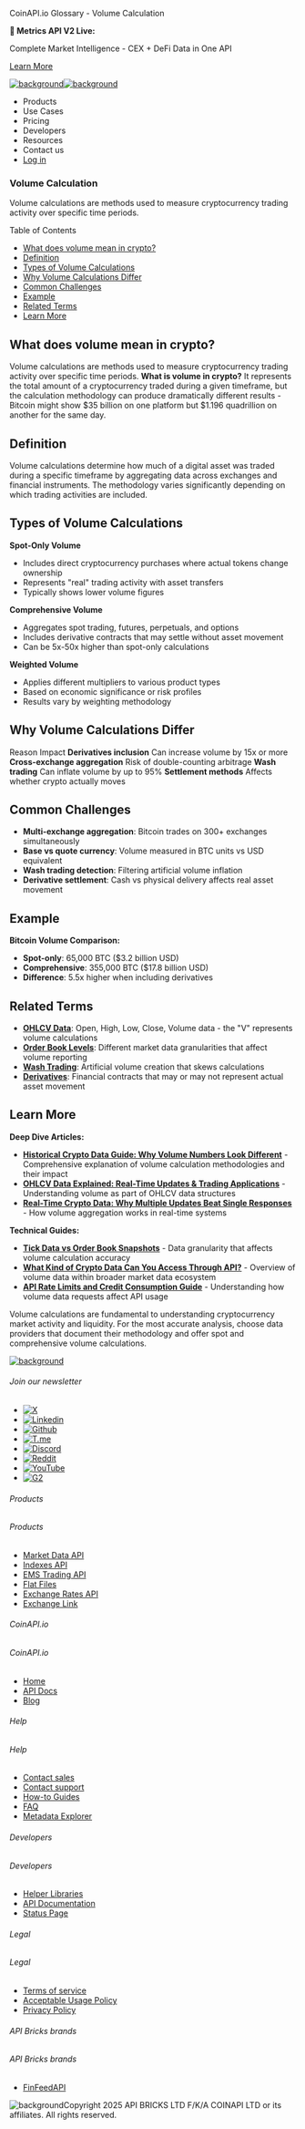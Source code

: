 CoinAPI.io Glossary - Volume Calculation

**🚀 Metrics API V2 Live:**

Complete Market Intelligence - CEX + DeFi Data in One API

[Learn More](https://www.coinapi.io/blog/metrics-api-v2-trading-volume-analysis-and-on-chain-metrics)

[![background](https://cdn.sanity.io/images/o65xz72l/production/268144c90959611dea3e360f81e4549c3cd03fd0-142x34.svg)![background](https://cdn.sanity.io/images/o65xz72l/production/e0ca0c29b08cb53631d77de4a84246da316d55d2-142x34.svg)](/)

* Products
* Use Cases
* Pricing
* Developers
* Resources
* Contact us
* [Log in](https://console.coinapi.io/)

### Volume Calculation

Volume calculations are methods used to measure cryptocurrency trading activity over specific time periods.

Table of Contents

* [What does volume mean in crypto?](#link-3ce6a0cdef4b)
* [Definition](#link-7936f56392e9)
* [Types of Volume Calculations](#link-67f3053a5dc2)
* [Why Volume Calculations Differ](#link-71b0c4e5c697)
* [Common Challenges](#link-d427628faf5a)
* [Example](#link-5fd4d11e2649)
* [Related Terms](#link-6768ef160d7a)
* [Learn More](#link-e7e2f18f5b64)

What does volume mean in crypto?
--------------------------------

Volume calculations are methods used to measure cryptocurrency trading activity over specific time periods. **What is volume in crypto?** It represents the total amount of a cryptocurrency traded during a given timeframe, but the calculation methodology can produce dramatically different results - Bitcoin might show $35 billion on one platform but $1.196 quadrillion on another for the same day.

Definition
----------

Volume calculations determine how much of a digital asset was traded during a specific timeframe by aggregating data across exchanges and financial instruments. The methodology varies significantly depending on which trading activities are included.

Types of Volume Calculations
----------------------------

**Spot-Only Volume**

* Includes direct cryptocurrency purchases where actual tokens change ownership
* Represents "real" trading activity with asset transfers
* Typically shows lower volume figures

**Comprehensive Volume**

* Aggregates spot trading, futures, perpetuals, and options
* Includes derivative contracts that may settle without asset movement
* Can be 5x-50x higher than spot-only calculations

**Weighted Volume**

* Applies different multipliers to various product types
* Based on economic significance or risk profiles
* Results vary by weighting methodology

Why Volume Calculations Differ
------------------------------

Reason Impact **Derivatives inclusion** Can increase volume by 15x or more **Cross-exchange aggregation** Risk of double-counting arbitrage **Wash trading** Can inflate volume by up to 95% **Settlement methods** Affects whether crypto actually moves

Common Challenges
-----------------

* **Multi-exchange aggregation**: Bitcoin trades on 300+ exchanges simultaneously
* **Base vs quote currency**: Volume measured in BTC units vs USD equivalent
* **Wash trading detection**: Filtering artificial volume inflation
* **Derivative settlement**: Cash vs physical delivery affects real asset movement

Example
-------

**Bitcoin Volume Comparison:**

* **Spot-only**: 65,000 BTC ($3.2 billion USD)
* **Comprehensive**: 355,000 BTC ($17.8 billion USD)
* **Difference**: 5.5x higher when including derivatives

Related Terms
-------------

* [**OHLCV Data**](https://www.notion.so/blog/ohlcv-data-explained-real-time-updates-websocket-behavior-trading-applications): Open, High, Low, Close, Volume data - the "V" represents volume calculations
* [**Order Book Levels**](https://www.notion.so/blog/level-1-vs-level-2-vs-level-3-market-data-how-to-read-crypto-order-book): Different market data granularities that affect volume reporting
* [**Wash Trading**](https://www.notion.so/glossary/wash-trading): Artificial volume creation that skews calculations
* [**Derivatives**](https://www.notion.so/glossary/derivatives): Financial contracts that may or may not represent actual asset movement

Learn More
----------

**Deep Dive Articles:**

* [**Historical Crypto Data Guide: Why Volume Numbers Look Different**](https://www.coinapi.io/blog/historical-crypto-data-guide-why-volume-numbers-look-different) - Comprehensive explanation of volume calculation methodologies and their impact
* [**OHLCV Data Explained: Real-Time Updates & Trading Applications**](https://www.notion.so/blog/ohlcv-data-explained-real-time-updates-websocket-behavior-trading-applications) - Understanding volume as part of OHLCV data structures
* [**Real-Time Crypto Data: Why Multiple Updates Beat Single Responses**](https://www.notion.so/blog/real-time-crypto-data-why-multiple-updates-beat-single-responses-and-how-to-handle-both) - How volume aggregation works in real-time systems

**Technical Guides:**

* [**Tick Data vs Order Book Snapshots**](https://www.coinapi.io/blog/tick-data-vs-order-book-snapshots-complete-guide-crypto-trading) - Data granularity that affects volume calculation accuracy
* [**What Kind of Crypto Data Can You Access Through API?**](https://www.coinapi.io/blog/what-kind-of-crypto-data-can-you-access) - Overview of volume data within broader market data ecosystem
* [**API Rate Limits and Credit Consumption Guide**](https://www.coinapi.io/blog/api-rate-limits-credit-consumption-guide-coinapi-usage-billing) - Understanding how volume data requests affect API usage

Volume calculations are fundamental to understanding cryptocurrency market activity and liquidity. For the most accurate analysis, choose data providers that document their methodology and offer spot and comprehensive volume calculations.

[![background](https://cdn.sanity.io/images/o65xz72l/production/99475f0760777c30125556b2707e1e8f77f2fba0-179x42.svg)](/)

###### Join our newsletter

* [![X](https://cdn.sanity.io/images/o65xz72l/production/89a93ecdd3eaa62f0d2bad091ff6d92a31e9c372-28x28.svg)](https://twitter.com/realcoinapi "X")
* [![Linkedin](https://cdn.sanity.io/images/o65xz72l/production/be666e8656abe83e43c1db9a3ab76d44b9af5cb5-28x28.svg)](https://www.linkedin.com/company/coinapi "Linkedin")
* [![Github](https://cdn.sanity.io/images/o65xz72l/production/80703d2d9baaef7e7f5471a54a720b9383a63aab-28x28.svg)](https://github.com/coinapi/coinapi-sdk "Github")
* [![T.me](https://cdn.sanity.io/images/o65xz72l/production/39be23a1db383ad12c3e9d4bebae9bc77bf59b8b-28x28.svg)](https://t.me/coinapiofficial "T.me")
* [![Discord](https://cdn.sanity.io/images/o65xz72l/production/9862f060f9b89536f18d4e8770a11bfb00c3e3fd-30x28.svg)](https://discord.gg/vgJbjjsVaC "Discord")
* [![Reddit](https://cdn.sanity.io/images/o65xz72l/production/d02e41d1eab87d289f2bc6a390bcd0c7def1b7ac-30x28.svg)](https://www.reddit.com/r/CoinAPI/ "Reddit")
* [![YouTube](https://cdn.sanity.io/images/o65xz72l/production/535425f0f99df8b6173d663721f8941430d637b2-28x28.svg)](https://www.youtube.com/@CoinAPI_Official "YouTube")
* [![G2](/_next/image?url=https%3A%2F%2Fcdn.sanity.io%2Fimages%2Fo65xz72l%2Fproduction%2F4b1d455c2cab4bf625e7cc96a1b74695c0b3c4bc-28x28.png&w=64&q=75)](https://www.g2.com/products/coinapi/reviews "G2")

###### Products

###### Products

* [Market Data API](/products/market-data-api)
* [Indexes API](/products/indexes-api)
* [EMS Trading API](/products/ems-api)
* [Flat Files](/products/flat-files)
* [Exchange Rates API](/products/exchange-rates-api)
* [Exchange Link](https://www.coinapi.io/products/exchange-link)

###### CoinAPI.io

###### CoinAPI.io

* [Home](https://www.coinapi.io/)
* [API Docs](https://docs.coinapi.io/?_gl=1*jgom05*_gcl_au*NTIxNjU3NzExLjE3MzU1OTM0MTE.*_ga*OTI3MDg0NzQ2LjE3MzU1OTM0MDk.*_ga_063767QGZW*MTczODA3Mzc5MC43My4wLjE3MzgwNzM3OTAuNjAuMC4w*_ga_EXCQW96F7R*MTczODA3Mzc5MC4xMjEuMC4xNzM4MDczNzkwLjAuMC4w)
* [Blog](https://www.coinapi.io/blog)

###### Help

###### Help

* [Contact sales](/contact-us)
* [Contact support](https://console.coinapi.io/?link=/support-tickets)
* [How-to Guides](https://docs.coinapi.io/market-data/how-to-guides/?_gl=1*16m3ndl*_gcl_au*NTIxNjU3NzExLjE3MzU1OTM0MTE.*_ga*OTI3MDg0NzQ2LjE3MzU1OTM0MDk.*_ga_063767QGZW*MTczODA3Mzc5MC43My4wLjE3MzgwNzM3OTAuNjAuMC4w*_ga_EXCQW96F7R*MTczODA3Mzc5MC4xMjEuMC4xNzM4MDczNzkwLjAuMC4w)
* [FAQ](https://docs.coinapi.io/general/faq/?_gl=1*dfjpiw*_gcl_au*NTIxNjU3NzExLjE3MzU1OTM0MTE.*_ga*OTI3MDg0NzQ2LjE3MzU1OTM0MDk.*_ga_063767QGZW*MTczODA3Mzc5MC43My4wLjE3MzgwNzM3OTAuNjAuMC4w*_ga_EXCQW96F7R*MTczODA3Mzc5MC4xMjEuMC4xNzM4MDczNzkwLjAuMC4w)
* [Metadata Explorer](https://docs.coinapi.io/market-data/metadata-tables/introduction)

###### Developers

###### Developers

* [Helper Libraries](https://github.com/api-bricks/api-bricks-sdk/)
* [API Documentation](https://docs.coinapi.io/?_gl=1*iuavdb*_gcl_au*NTIxNjU3NzExLjE3MzU1OTM0MTE.*_ga*OTI3MDg0NzQ2LjE3MzU1OTM0MDk.*_ga_063767QGZW*MTczODA3Mzc5MC43My4wLjE3MzgwNzM3OTAuNjAuMC4w*_ga_EXCQW96F7R*MTczODA3Mzc5MC4xMjEuMC4xNzM4MDczNzkwLjAuMC4w)
* [Status Page](https://status.coinapi.io/?_gl=1*1ww1bbe*_gcl_au*NTIxNjU3NzExLjE3MzU1OTM0MTE.*_ga*OTI3MDg0NzQ2LjE3MzU1OTM0MDk.*_ga_063767QGZW*MTczODA3Mzc5MC43My4wLjE3MzgwNzM3OTAuNjAuMC4w*_ga_EXCQW96F7R*MTczODA3Mzc5MC4xMjEuMC4xNzM4MDczNzkwLjAuMC4w)

###### Legal

###### Legal

* [Terms of service](/legal#terms)
* [Acceptable Usage Policy](/legal#aup)
* [Privacy Policy](/legal#policy)

###### API Bricks brands

###### API Bricks brands

* [FinFeedAPI](https://finfeedapi.com/?utm_source=coinapi.io&utm_medium=referral&utm_campaign=footer)

![background](https://cdn.sanity.io/images/o65xz72l/production/5f005fa1cc9dc85c59ae054bb4a4838566b65c4e-25x26.svg)Copyright 2025 API BRICKS LTD F/K/A COINAPI LTD or its affiliates. All rights reserved.